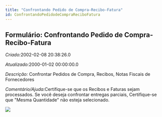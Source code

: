 ```yaml
---
title: "Confrontando Pedido de Compra-Recibo-Fatura"
id: ConfrontandoPedidodeCompraReciboFatura
---
```

<div id="d34542e1" class="section chapter">

<div class="titlepage">

<div>

<div>

## Formulário: Confrontando Pedido de Compra-Recibo-Fatura

</div>

</div>

</div>

<span class="emphasis"> *Criado:*</span>2002-02-08 20:38:26.0

<span class="emphasis">*Atualizado:*</span>2000-01-02 00:00:00.0

<span class="emphasis"> *Descrição:* </span>Confrontar Pedidos de
Compra, Recibos, Notas Fiscais de Fornecedores

<span class="emphasis">*Comentário/Ajuda:*</span>Certifique-se que os
Recibos e Faturas sejam processados. Se você deseja confrontar entregas
parciais, Certifique-se que "Mesma Quantidade" não esteja selecionado.

![](/img/manual/ConfrontandoPedidodeCompraReciboFatura.png)

</div>
